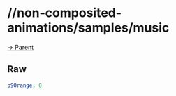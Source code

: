 
# //non-composited-animations/samples/music

[→ Parent](../..)


## Raw


```yaml
p90range: 0

```

